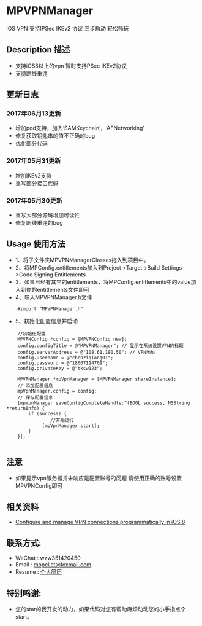 # MPVPNManager
iOS VPN 支持IPSec IKEv2 协议 三步启动 轻松畅玩

## Description 描述
* 支持iOS8以上的vpn 暂时支持PSec IKEv2协议
* 支持断线重连


## 更新日志 
### 2017年06月13更新 
* 增加pod支持，加入‘SAMKeychain’，‘AFNetworking’
* 修复获取钥匙串的值不正确的bug
* 优化部分代码
### 2017年05月31更新 
* 增加IKEv2支持
* 重写部分接口代码
### 2017年05月30更新 
* 重写大部分源码增加可读性
* 修复断线重连的bug


## Usage 使用方法
* 1、将子文件夹MPVPNManagerClasses拖入到项目中。
* 2、将MPConfig.entitlements加入到Project->Target->Build Settings->Code Signing Entitlements
* 3、如果已经有其它的entitlements，将MPConfig.entitlements中的value加入到你的entitlements文件即可
* 4、导入MPVPNManager.h文件 

```objc
    #import "MPVPNManager.h"
```

* 5、初始化配置信息并启动

```objc
	//初始化配置
    MPVPNConfig *config = [MPVPNConfig new];
    config.configTitle = @"MPVPNManager"; // 显示在系统设置VPN的标题
    config.serverAddress = @"108.61.180.50"; // VPN地址
    config.username = @"chenziqiang01";
    config.password = @"18607114709";
    config.privateKey = @"tksw123";
    
    MPVPNManager *mpVpnManager = [MPVPNManager shareInstance];
    // 添加配置信息
    mpVpnManager.config = config;
    // 保存配置信息
    [mpVpnManager saveConfigCompleteHandle:^(BOOL success, NSString *returnInfo) {
        if (success) {
        		//开始运行
             [mpVpnManager start];
        }
    }];
    
```

## 注意
* 如果提示vpn服务器并未响应是配置账号的问题 请使用正确的账号设置MPVPNConfig即可


## 相关资料
* [Configure and manage VPN connections programmatically in iOS 8](http://ramezanpour.net/post/2014/08/03/configure-and-manage-vpn-connections-programmatically-in-ios-8/)
    

## 联系方式:
* WeChat : wzw351420450
* Email : mopellet@foxmail.com
* Resume : [个人简历](https://github.com/MoPellet/Resume)

## 特别鸣谢:
* 您的star的我开发的动力，如果代码对您有帮助麻烦动动您的小手指点个start。

